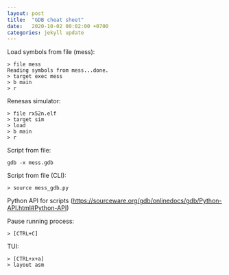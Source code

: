```yaml
---
layout: post
title:  "GDB cheat sheet"
date:   2020-10-02 00:02:00 +0700
categories: jekyll update
---
```

Load symbols from file (mess):

    > file mess
    Reading symbols from mess...done.
    > target exec mess
    > b main
    > r

Renesas simulator:

    > file rx52n.elf
    > target sim
    > load
    > b main
    > r
    
Script from file:

    gdb -x mess.gdb

Script from file (CLI):

    > source mess_gdb.py
    
Python API for scripts (https://sourceware.org/gdb/onlinedocs/gdb/Python-API.html#Python-API)
    
Pause running process:

    > [CTRL+C]
    
TUI:

    > [CTRL+x+a]
    > layout asm


